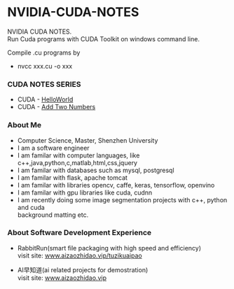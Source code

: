 # NVIDIA-CUDA-NOTES
NVIDIA CUDA NOTES. <br>
Run Cuda programs with CUDA Toolkit on windows command line. 

Compile .cu programs by  
- nvcc xxx.cu -o xxx 


### CUDA NOTES SERIES 
- CUDA - [HelloWorld](https://github.com/Think-Big-Do-Small/NVIDIA-CUDA-NOTES/blob/2ca6e51b8b4a3c1a849d915b0231e1e1ea4885e6/Cuda_Notes/HelloWorld/HelloWorldTest.cu)
- CUDA - [Add Two Numbers ](https://github.com/Think-Big-Do-Small/NVIDIA-CUDA-NOTES/blob/2ca6e51b8b4a3c1a849d915b0231e1e1ea4885e6/Cuda_Notes/Add/AddTwoNumbersTest.cu)


### About Me 
- Computer Science, Master, Shenzhen University
- I am a software engineer 
- I am familar with computer languages, like c++,java,python,c,matlab,html,css,jquery
- I am familar with databases such as mysql, postgresql
- I am familar with flask, apache tomcat
- I am familar with libraries opencv, caffe, keras, tensorflow, openvino
- I am familar with gpu libraries like cuda, cudnn
- I am recently doing some image segmentation projects with c++, python and cuda <br> background matting etc. <br> 

### About Software Development Experience
- RabbitRun(smart file packaging with high speed and efficiency)  <br> 
visit site: www.aizaozhidao.vip/tuzikuaipao 

- AI早知道(ai related projects for demostration) <br> 
visit site: www.aizaozhidao.vip 
